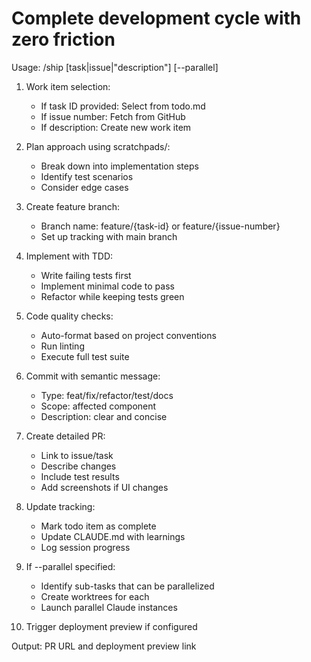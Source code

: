 # Complete development cycle with zero friction

Usage: /ship [task|issue|"description"] [--parallel]

1. Work item selection:
   - If task ID provided: Select from todo.md
   - If issue number: Fetch from GitHub
   - If description: Create new work item

2. Plan approach using scratchpads/:
   - Break down into implementation steps
   - Identify test scenarios
   - Consider edge cases

3. Create feature branch:
   - Branch name: feature/{task-id} or feature/{issue-number}
   - Set up tracking with main branch

4. Implement with TDD:
   - Write failing tests first
   - Implement minimal code to pass
   - Refactor while keeping tests green

5. Code quality checks:
   - Auto-format based on project conventions
   - Run linting
   - Execute full test suite

6. Commit with semantic message:
   - Type: feat/fix/refactor/test/docs
   - Scope: affected component
   - Description: clear and concise

7. Create detailed PR:
   - Link to issue/task
   - Describe changes
   - Include test results
   - Add screenshots if UI changes

8. Update tracking:
   - Mark todo item as complete
   - Update CLAUDE.md with learnings
   - Log session progress

9. If --parallel specified:
   - Identify sub-tasks that can be parallelized
   - Create worktrees for each
   - Launch parallel Claude instances

10. Trigger deployment preview if configured

Output: PR URL and deployment preview link